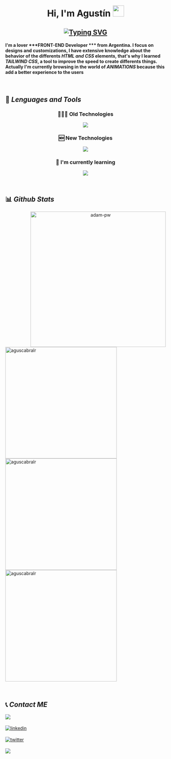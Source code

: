<h1 align="center">Hi, I'm Agustín <img src="https://media.giphy.com/media/hvRJCLFzcasrR4ia7z/giphy.gif" width="35"></h1>

<!---->

<h2 align="center"><a href="https://git.io/typing-svg"><img src="https://readme-typing-svg.demolab.com?font=Chakra+Petch&weight=700&size=50&duration=4000&pause=1000&color=FFF&center=true&vCenter=true&width=800&height=100&lines=Full+Stack+Developer" alt="Typing SVG"/></a></h2>

<!---->


<!---->
#### I'm a lover ***FRONT-END Developer *** from Argentina. I focus on designs and customizations, I have extensive knowledge about the behavior of the differents ***HTML and CSS*** elements, that's why I learned ***TAILWIND CSS***, a tool to improve the speed to create differents things. Actually I'm currently browsing in the world of ***ANIMATIONS*** because this add a better experience to the users
</br>
<!---->


## 🧠 *Lenguages and Tools*

<h3 align="center">👨🏻‍💻 Old Technologies</h3>
<p align="center">
  <a href="https://skillicons.dev">
    <img src="https://skillicons.dev/icons?i=js,html,css,react,redux,nodejs,express,sequelize,postgres,github,postman,vscode,discord" />
  </a>
</p>

<h3 align="center">🆕 New Technologies</h3>
<p align="center">
  <a href="https://skillicons.dev">
    <img src="https://skillicons.dev/icons?i=nextjs,tailwind,git,md,materialui" />
  </a>
</p>

<h3 align="center">🌱 I'm currently learning</h3>
<p align="center">
  <a href="https://skillicons.dev">
    <img src="https://skillicons.dev/icons?i=ts,threejs,py" />
  </a>
</p>

<!---->
</br>
<!---->

## 📊 *Github Stats*
<div align="center">
  <img align="right" src="https://github.com/Adam-pw/Adam-pw/blob/main/animation_500_kxa883sd.gif" alt="adam-pw" width="425" />
  <p align="left">
    <img src="https://github-readme-streak-stats.herokuapp.com/?user=aguscabralr&theme=algolia&hide_border=true"  alt="aguscabralr" width="350"/>
    <img src="https://github-readme-stats.vercel.app/api?username=aguscabralr&theme=algolia&show_icons=true&hide_border=true&count_private=true"  alt="aguscabralr" width="350"/>
    <img src="https://github-readme-stats.vercel.app/api/top-langs/?username=aguscabralr&theme=algolia&show_icons=true&hide_border=false&layout=compact"  alt="aguscabralr" width="350"/>
  </p>
</div>

<!---->
</br>
<!---->

## 📞 *Contact ME* 
<p align="left">
  <a href="mailto:acabralrobledo@gmail.com" target="_blank">
    <img src="https://img.shields.io/badge/gmail:  acabralrobledo@gmail.com-%23EA4335.svg?style=for-the-badge&logo=gmail&logoColor=white" t=mail style="margin-bottom: 5px;" />
  </a>
</p>
<p align="left">
  <a href="https://linkedin.com/in/aguscabralr" target="_blank">
    <img src="https://img.shields.io/badge/linkedin:  aguscabralr-%2300acee.svg?color=405DE6&style=for-the-badge&logo=linkedin&logoColor=white" alt=linkedin style="margin-bottom: 5px;"/>
  </a>
</p>
<p align="left">
 <a href="https://twitter.com/aguscabralr" target="_blank">
  <img src="https://img.shields.io/badge/twitter:  aguscabralr-%2300acee.svg?color=1DA1F2&style=for-the-badge&logo=twitter&logoColor=white" alt=twitter style="margin-bottom: 5px;"/>
  </a>
</p>
<p align="left">
  <a href="https://api.whatsapp.com/send?phone=543515142250" target="_blank">
    <img src="https://img.shields.io/badge/whatsapp:  3515142250-%23EA4335.svg?color&style=for-the-badge&logo=whatsapp&logoColor=white" t=mail style="margin-bottom: 5px;" />
  </a>
</p>


